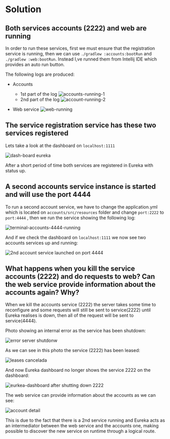 # Solution

## Both services accounts (2222) and web are running

In order to run these services, first we must ensure that the registration service is running, then we can use ``./gradlew :accounts:bootRun`` and ``./gradlew :web:bootRun``. Instead I,ve runned them
from Intellij IDE which provides an auto run button.

The following logs are produced:

- Accounts

  - 1st part of the log 
![accounts-running-1](https://user-images.githubusercontent.com/33655360/147776578-1f7a2421-da84-4e51-bf61-bd2fb1fba348.jpg)
  - 2nd part of the log
![account-running-2](https://user-images.githubusercontent.com/33655360/147776594-2ca75e47-39d1-4bdf-a529-ff1c17ec0363.jpg)

- Web service
![web-running](https://user-images.githubusercontent.com/33655360/147776606-41ed02cd-4a6b-4d2b-b6e4-21a34cc07cd2.jpg)

## The service registration service has these two services registered

Lets take a look at the dashboard on ``localhost:1111``

![dash-board eureka](https://user-images.githubusercontent.com/33655360/147776628-7df831bd-2a3b-44a6-bc6d-3d56dea02aa0.jpg)

After a short period of time both services are registered in Eureka with status up.

## A second accounts service instance is started and will use the port 4444

To run a second account service, we have to change the application.yml which is located on ``accounts/src/resources`` folder
and change ``port:2222`` to ``port:4444`` , then we run the service showing the following log:

![terminal-accounts-4444-running](https://user-images.githubusercontent.com/33655360/147776639-b9941420-b7d7-44bf-8b12-6f7a0cc9beef.jpg)

And if we check the dashboard on ``localhost:1111`` we now see two accounts services up and running:

![2nd account service launched on port 4444](https://user-images.githubusercontent.com/33655360/147776660-228091db-00bd-455e-9c7f-de5455a393d3.jpg)

## What happens when you kill the service accounts (2222) and do requests to web? Can the web service provide information about the accounts again? Why?

When we kill the accounts service (2222) the server takes some time to reconfigure and some requests will still be sent to service(2222) until
Eureka realises is down, then all of the request will be sent to service(4444).

Photo showing an internal error as the service has been shutdown:

![error server shutdonw](https://user-images.githubusercontent.com/33655360/147776685-38e97042-6082-44dc-8f54-cd56d99b0c72.jpg)

As we can see in this photo the service (2222) has been leased:

![leases cancelada](https://user-images.githubusercontent.com/33655360/147776705-64763d86-2d43-475d-a6f9-b2854d5ae1b5.jpg)

And now Eureka dashboard no longer shows the service 2222 on the dashboard:

![eurkea-dashboard after shutting down 2222](https://user-images.githubusercontent.com/33655360/147776720-71b9b3a7-2e11-4dfc-a68d-06fd0611d8d6.jpg)

The web service can provide information about the accounts as we can see:

![account detail](https://user-images.githubusercontent.com/33655360/147776740-c13dc872-677c-48e0-9245-fac5950cba82.jpg)

This is due to the fact that there is a 2nd service running and Eureka acts as an intermediator between the web service and the accounts one, making
possible to discover the new service on runtime through a logical route.
